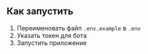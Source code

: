 ## Как запустить

1. Переименовать файл `.env.example` в `.env`
2. Указать токен для бота
3. Запустить приложение
